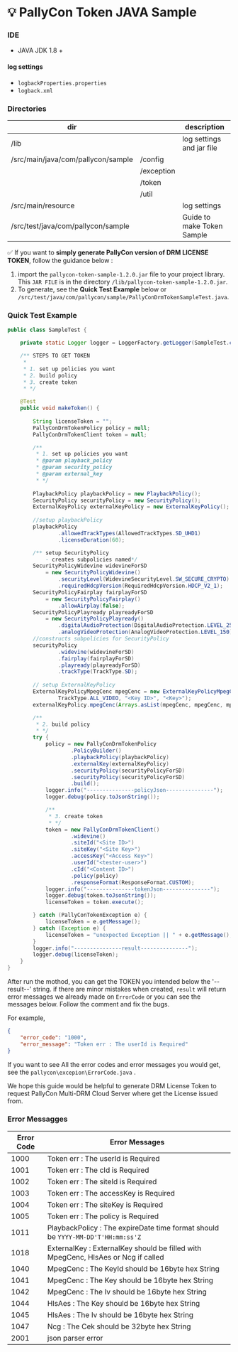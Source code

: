 # :bulb: PallyCon Token JAVA Sample



### IDE

- JAVA JDK 1.8 +



#### log settings

- `logbackProperties.properties`
- `logback.xml`



### Directories

| dir                                |            | description                |
| ---------------------------------- | ---------- | -------------------------- |
| /lib                               |            | log settings and jar file  |
| /src/main/java/com/pallycon/sample | /config    |                            |
|                                    | /exception |                            |
|                                    | /token     |                            |
|                                    | /util      |                            |
| /src/main/resource                 |            | log settings               |
| /src/test/java/com/pallycon/sample |            | Guide to make Token Sample |

✅ If you want to **simply generate PallyCon version of DRM LICENSE TOKEN**, follow the guidance below :

1. import the `pallycon-token-sample-1.2.0.jar` file to your project library. This `JAR FILE` is in the directory `/lib/pallycon-token-sample-1.2.0.jar`.
2. To generate, see the **Quick Test Example** below or `/src/test/java/com/pallycon/sample/PallyConDrmTokenSampleTest.java`.





### Quick Test Example

```java
public class SampleTest {

    private static Logger logger = LoggerFactory.getLogger(SampleTest.class);

    /** STEPS TO GET TOKEN
     * 
     * 1. set up policies you want
     * 2. build policy
     * 3. create token
     * */

    @Test
    public void makeToken() {
        
        String licenseToken = "";
        PallyConDrmTokenPolicy policy = null;
        PallyConDrmTokenClient token = null;

        /**
         * 1. set up policies you want
         * @param playback_policy
         * @param security_policy
         * @param external_key
         * */
        
        PlaybackPolicy playbackPolicy = new PlaybackPolicy();
        SecurityPolicy securityPolicy = new SecurityPolicy();
        ExternalKeyPolicy externalKeyPolicy = new ExternalKeyPolicy();
        
        //setup playbackPolicy
        playbackPolicy
                .allowedTrackTypes(AllowedTrackTypes.SD_UHD1)
            	.licenseDuration(60);

        /** setup SecurityPolicy
            - creates subpolicies named*/
        SecurityPolicyWidevine widevineForSD 
            = new SecurityPolicyWidevine()
                .securityLevel(WidevineSecurityLevel.SW_SECURE_CRYPTO)
                .requiredHdcpVersion(RequiredHdcpVersion.HDCP_V2_1);
        SecurityPolicyFairplay fairplayForSD 
            = new SecurityPolicyFairplay()
                .allowAirplay(false);
        SecurityPolicyPlayready playreadyForSD 
            = new SecurityPolicyPlayready()
                .digitalAudioProtection(DigitalAudioProtection.LEVEL_250)
                .analogVideoProtection(AnalogVideoProtection.LEVEL_150);
        //constructs subpolicies for SecurityPolicy
        securityPolicy
                .widevine(widevineForSD)
                .fairplay(fairplayForSD)
                .playready(playreadyForSD)
                .trackType(TrackType.SD);
     
        // setup ExternalKeyPolicy
        ExternalKeyPolicyMpegCenc mpegCenc = new ExternalKeyPolicyMpegCenc(
                TrackType.ALL_VIDEO, "<Key ID>", "<Key>");
        externalKeyPolicy.mpegCenc(Arrays.asList(mpegCenc, mpegCenc, mpegCenc));

        /**
         * 2. build policy
         * */
        try {
            policy = new PallyConDrmTokenPolicy
                    .PolicyBuilder()
                    .playbackPolicy(playbackPolicy)
                    .externalKey(externalKeyPolicy)
                    .securityPolicy(securityPolicyForSD)
                    .securityPolicy(securityPolicyForSD)
                    .build();
            logger.info("---------------policyJson---------------");
            logger.debug(policy.toJsonString());

            /**
             * 3. create token
             * */
            token = new PallyConDrmTokenClient()
                	.widevine()
                    .siteId("<Site ID>")
                    .siteKey("<Site Key>")
                    .accessKey("<Access Key>")
                    .userId("<tester-user>")
                	.cId("<Content ID>")
                    .policy(policy)
                    .responseFormat(ResponseFormat.CUSTOM);
            logger.info("---------------tokenJson---------------");
            logger.debug(token.toJsonString());
            licenseToken = token.execute();

        } catch (PallyConTokenException e) {
            licenseToken = e.getMessage();
        } catch (Exception e) {
            licenseToken = "unexpected Exception || " + e.getMessage();
        }
        logger.info("---------------result---------------");
        logger.debug(licenseToken);
    }
}
```

After run the mothod, you can get the TOKEN you intended below the '--result--' string.  if there are minor mistakes when created, `result` will return error messages we already made on  `ErrorCode` or you can see the messages below. Follow the comment and fix the bugs. 

For example, 

```json
{
    "error_code": "1000",
    "error_message": "Token err : The userId is Required"
}
```

If you want to see All the error codes and error messages you would get, see the `pallycon\excepion\ErrorCode.java` . 





We hope this guide would be helpful to generate DRM License Token to request PallyCon Multi-DRM Cloud Server where get the License issued from.







### Error Messagges

| Error Code | Error Messages                                               |
| ---------- | ------------------------------------------------------------ |
| 1000       | Token err : The userId is Required                           |
| 1001       | Token err : The cId is Required                              |
| 1002       | Token err : The siteId is Required                           |
| 1003       | Token err : The accessKey is Required                        |
| 1004       | Token err : The siteKey is Required                          |
| 1005       | Token err : The policy is Required                           |
| 1011       | PlaybackPolicy : The expireDate time format should be `YYYY-MM-DD'T'HH:mm:ss'Z` |
| 1018       | ExternalKey : ExternalKey should be filled with MpegCenc, HlsAes or Ncg if called |
| 1040       | MpegCenc : The KeyId should be 16byte hex String             |
| 1041       | MpegCenc : The Key should be 16byte hex String               |
| 1042       | MpegCenc : The Iv should be 16byte hex String                |
| 1044       | HlsAes : The Key should be 16byte hex String                 |
| 1045       | HlsAes : The Iv should be 16byte hex String                  |
| 1047       | Ncg : The Cek should be 32byte hex String                    |
| 2001       | json parser error                                            |

